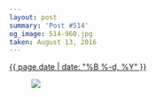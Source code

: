 ```yaml
---
layout: post
summary: 'Post #514'
og_image: 514-960.jpg
taken: August 13, 2016
---
```


<div class="post">
 <time>
  <a href="/514">
   {{ page.date | date: "%B %-d, %Y" }}
  </a>
 </time>
 <a href="/514">
  <figure data-taken="8/13/2016">
   <img sizes="(min-width: 700px) 50vw, calc(100vw - 2rem)" src="{{ site.assets_url }}/514-480.jpg" srcset="{{ site.assets_url }}/514-240.jpg 240w, {{ site.assets_url }}/514-480.jpg 480w, {{ site.assets_url }}/514-720.jpg 720w, {{ site.assets_url }}/514-960.jpg 960w"/>
  </figure>
 </a>
</div>
